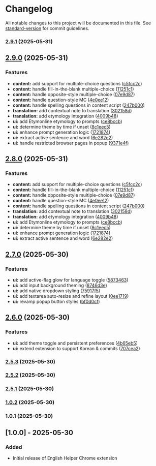 # Changelog

All notable changes to this project will be documented in this file. See [standard-version](https://github.com/conventional-changelog/standard-version) for commit guidelines.

### [2.9.1](https://github.com/HsiehShuJeng/scott-edge-extensions/compare/v2.9.0...v2.9.1) (2025-05-31)

## [2.9.0](https://github.com/HsiehShuJeng/scott-edge-extensions/compare/v2.7.0...v2.9.0) (2025-05-31)


### Features

* **content:** add support for multiple-choice questions ([c5fcc2c](https://github.com/HsiehShuJeng/scott-edge-extensions/commit/c5fcc2c59a0fa77a8ecf2b0271f970301170b7d3))
* **content:** handle fill-in-the-blank multiple-choice ([11251c1](https://github.com/HsiehShuJeng/scott-edge-extensions/commit/11251c15f564cb2e9a29c7c36d5b97bd943d62ee))
* **content:** handle opposite-style multiple-choice ([07e9d87](https://github.com/HsiehShuJeng/scott-edge-extensions/commit/07e9d879697f6a6f8283b44ed1d311cb29f87e89))
* **content:** handle question-style MC ([4e0ee12](https://github.com/HsiehShuJeng/scott-edge-extensions/commit/4e0ee129366364f6a26cdfc5edaf8657c4001edb))
* **content:** handle spelling questions in content script ([247b000](https://github.com/HsiehShuJeng/scott-edge-extensions/commit/247b000a4502cf1d0c9d81c7541865e36ac0ae05))
* **translation:** add contextual note to translation ([302158d](https://github.com/HsiehShuJeng/scott-edge-extensions/commit/302158dc0a7a28a81e0daef1bfb63ef0531fa385))
* **translation:** add etymology integration ([4009b48](https://github.com/HsiehShuJeng/scott-edge-extensions/commit/4009b48749367968846f5de638ad436e2acfc7a3))
* **ui:** add Etymonline etymology to prompts ([ce8bccb](https://github.com/HsiehShuJeng/scott-edge-extensions/commit/ce8bccbb27b83c8f42b9c71e9c89e410980a951d))
* **ui:** determine theme by time if unset ([8c1eec5](https://github.com/HsiehShuJeng/scott-edge-extensions/commit/8c1eec5ca0b303d8380cec2069c0c35b1c6f1e94))
* **ui:** enhance prompt generation logic ([1721874](https://github.com/HsiehShuJeng/scott-edge-extensions/commit/17218741bf16cf392badf93a8ee809e95496d50c))
* **ui:** extract active sentence and word ([6e282e2](https://github.com/HsiehShuJeng/scott-edge-extensions/commit/6e282e29c9aa87aa971bda275f5424ae06273ffa))
* **ui:** handle restricted browser pages in popup ([9371e4f](https://github.com/HsiehShuJeng/scott-edge-extensions/commit/9371e4fce6f574e4961508a08892ac6fa0bf4bdc))

## [2.8.0](https://github.com/HsiehShuJeng/scott-edge-extensions/compare/v2.7.0...v2.8.0) (2025-05-31)


### Features

* **content:** add support for multiple-choice questions ([c5fcc2c](https://github.com/HsiehShuJeng/scott-edge-extensions/commit/c5fcc2c59a0fa77a8ecf2b0271f970301170b7d3))
* **content:** handle fill-in-the-blank multiple-choice ([11251c1](https://github.com/HsiehShuJeng/scott-edge-extensions/commit/11251c15f564cb2e9a29c7c36d5b97bd943d62ee))
* **content:** handle opposite-style multiple-choice ([07e9d87](https://github.com/HsiehShuJeng/scott-edge-extensions/commit/07e9d879697f6a6f8283b44ed1d311cb29f87e89))
* **content:** handle question-style MC ([4e0ee12](https://github.com/HsiehShuJeng/scott-edge-extensions/commit/4e0ee129366364f6a26cdfc5edaf8657c4001edb))
* **content:** handle spelling questions in content script ([247b000](https://github.com/HsiehShuJeng/scott-edge-extensions/commit/247b000a4502cf1d0c9d81c7541865e36ac0ae05))
* **translation:** add contextual note to translation ([302158d](https://github.com/HsiehShuJeng/scott-edge-extensions/commit/302158dc0a7a28a81e0daef1bfb63ef0531fa385))
* **translation:** add etymology integration ([4009b48](https://github.com/HsiehShuJeng/scott-edge-extensions/commit/4009b48749367968846f5de638ad436e2acfc7a3))
* **ui:** add Etymonline etymology to prompts ([ce8bccb](https://github.com/HsiehShuJeng/scott-edge-extensions/commit/ce8bccbb27b83c8f42b9c71e9c89e410980a951d))
* **ui:** determine theme by time if unset ([8c1eec5](https://github.com/HsiehShuJeng/scott-edge-extensions/commit/8c1eec5ca0b303d8380cec2069c0c35b1c6f1e94))
* **ui:** enhance prompt generation logic ([1721874](https://github.com/HsiehShuJeng/scott-edge-extensions/commit/17218741bf16cf392badf93a8ee809e95496d50c))
* **ui:** extract active sentence and word ([6e282e2](https://github.com/HsiehShuJeng/scott-edge-extensions/commit/6e282e29c9aa87aa971bda275f5424ae06273ffa))

## [2.7.0](https://github.com/HsiehShuJeng/scott-edge-extensions/compare/v2.6.0...v2.7.0) (2025-05-30)


### Features

* **ui:** add active-flag glow for language toggle ([5873463](https://github.com/HsiehShuJeng/scott-edge-extensions/commit/587346380669c83248d1677bb9199324cf8db555))
* **ui:** add input background theming ([8746d3e](https://github.com/HsiehShuJeng/scott-edge-extensions/commit/8746d3e48f6eac1f524ef22d9f350dda542a199f))
* **ui:** add native dropdown styling ([75917f5](https://github.com/HsiehShuJeng/scott-edge-extensions/commit/75917f54872ae2258f73099b6d03b8c8cb63fe0c))
* **ui:** add textarea auto-resize and refine layout ([0ee1719](https://github.com/HsiehShuJeng/scott-edge-extensions/commit/0ee1719d07c95eb07aba54506f3cb85808d46e3e))
* **ui:** revamp popup button styles ([bf0d0cf](https://github.com/HsiehShuJeng/scott-edge-extensions/commit/bf0d0cf9cf10eb744e21921debcbae3d9528b11d))

## [2.6.0](https://github.com/HsiehShuJeng/scott-edge-extensions/compare/v2.5.3...v2.6.0) (2025-05-30)


### Features

* **ui:** add theme toggle and persistent preferences ([4b65eb5](https://github.com/HsiehShuJeng/scott-edge-extensions/commit/4b65eb5b99ea80918746b6814b1883f1620960b5))
* **ui:** extend extension to support Korean & commits ([707cea2](https://github.com/HsiehShuJeng/scott-edge-extensions/commit/707cea258a8e9ff77d4a95e1bd1649514f0b2649))

### [2.5.3](https://github.com/HsiehShuJeng/scott-edge-extensions/compare/v2.5.2...v2.5.3) (2025-05-30)

### [2.5.2](https://github.com/HsiehShuJeng/scott-edge-extensions/compare/v2.5.1...v2.5.2) (2025-05-30)

### [2.5.1](https://github.com/HsiehShuJeng/scott-edge-extensions/compare/v1.0.2...v2.5.1) (2025-05-30)

### [1.0.2](https://github.com/HsiehShuJeng/scott-edge-extensions/compare/v1.0.1...v1.0.2) (2025-05-30)

### 1.0.1 (2025-05-30)

## [1.0.0] - 2025-05-30
### Added
- Initial release of English Helper Chrome extension

